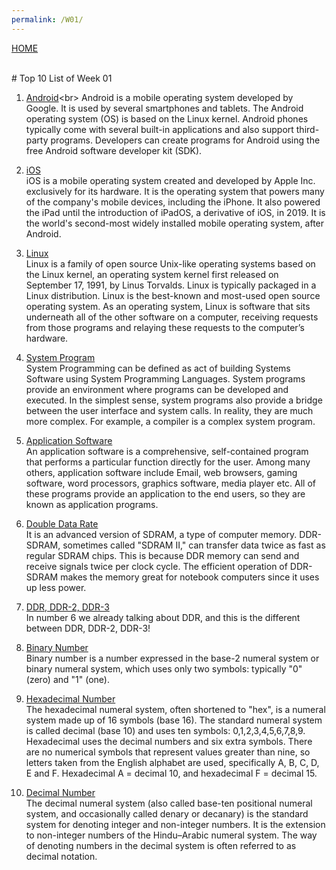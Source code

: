 ```yaml
---
permalink: /W01/
---
```

[HOME](../)

<br>
# Top 10 List of Week 01

1. [Android](https://en.wikipedia.org/wiki/Android_(operating_system)#:~:text=Android%20is%20a%20mobile%20operating,such%20as%20smartphones%20and%20tablets.&text=Some%20well%20known%20derivatives%20include,wearables%2C%20both%20developed%20by%20Google.)<br>
Android is a mobile operating system developed by Google. 
It is used by several smartphones and tablets. 
The Android operating system (OS) is based on the Linux kernel.
Android phones typically come with several built-in applications and also support third-party programs. 
Developers can create programs for Android using the free Android software developer kit (SDK).

2. [iOS](https://en.wikipedia.org/wiki/IOS)<br>
iOS is a mobile operating system created and developed by Apple Inc. exclusively for its hardware. 
It is the operating system that powers many of the company's mobile devices, including the iPhone.
It also powered the iPad until the introduction of iPadOS, a derivative of iOS, in 2019. 
It is the world's second-most widely installed mobile operating system, after Android.

3. [Linux](https://opensource.com/resources/linux)<br>
Linux is a family of open source Unix-like operating systems based on the Linux kernel, an operating system kernel first released on September 17, 1991, by Linus Torvalds.
Linux is typically packaged in a Linux distribution.
Linux is the best-known and most-used open source operating system. 
As an operating system, Linux is software that sits underneath all of the other software on a computer, receiving requests from those programs and relaying these requests to the computer’s hardware.

4. [System Program](https://www.geeksforgeeks.org/system-programs-in-operating-system/)<br>
System Programming can be defined as act of building Systems Software using System Programming Languages.
System programs provide an environment where programs can be developed and executed. 
In the simplest sense, system programs also provide a bridge between the user interface and system calls. 
In reality, they are much more complex. 
For example, a compiler is a complex system program.

5. [Application Software](https://en.wikipedia.org/wiki/Application_software)<br>
An application software is a comprehensive, self-contained program that performs a particular function directly for the user. 
Among many others, application software include Email, web browsers, gaming software, word processors, graphics software, media player etc.
All of these programs provide an application to the end users, so they are known as application programs.

6. [Double Data Rate](https://www.microcontrollertips.com/understanding-ddr-sdram-faq/)<br>
It is an advanced version of SDRAM, a type of computer memory. DDR-SDRAM, sometimes called "SDRAM II," can transfer data twice as fast as regular SDRAM chips. 
This is because DDR memory can send and receive signals twice per clock cycle. 
The efficient operation of DDR-SDRAM makes the memory great for notebook computers since it uses up less power.

7. [DDR, DDR-2, DDR-3](https://www.hardwaresecrets.com/everything-you-need-to-know-about-ddr-ddr2-and-ddr3-memories/)<br>
In number 6 we already talking about DDR, and this is the different between DDR, DDR-2, DDR-3!

8. [Binary Number](https://en.wikipedia.org/wiki/Binary_number)<br>
Binary number is a number expressed in the base-2 numeral system or binary numeral system, which uses only two symbols: typically "0" (zero) and "1" (one).

9. [Hexadecimal Number](https://www.electronics-tutorials.ws/binary/bin_3.html)<br>
The hexadecimal numeral system, often shortened to "hex", is a numeral system made up of 16 symbols (base 16). 
The standard numeral system is called decimal (base 10) and uses ten symbols: 0,1,2,3,4,5,6,7,8,9. 
Hexadecimal uses the decimal numbers and six extra symbols. 
There are no numerical symbols that represent values greater than nine, so letters taken from the English alphabet are used, specifically A, B, C, D, E and F. 
Hexadecimal A = decimal 10, and hexadecimal F = decimal 15.

10. [Decimal Number](https://en.wikipedia.org/wiki/Decimal)<br>
The decimal numeral system (also called base-ten positional numeral system, and occasionally called denary or decanary) is the standard system for denoting integer and non-integer numbers. 
It is the extension to non-integer numbers of the Hindu–Arabic numeral system.
The way of denoting numbers in the decimal system is often referred to as decimal notation.
